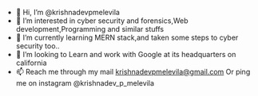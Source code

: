 - 👋 Hi, I’m @krishnadevpmelevila
- 👀 I’m interested in cyber security and forensics,Web development,Programming and similar stuffs
- 🌱 I’m currently learning MERN stack,and taken some steps to cyber security too..
- 💞️ I’m looking to Learn and work with Google at its headquarters on california
- 📫 Reach me through my mail krishnadevpmelevila@gmail.com Or ping me on instagram @krishnadev_p_melevila



